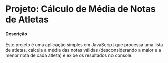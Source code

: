 # Projeto: Cálculo de Média de Notas de Atletas #

#### Descrição ####

Este projeto é uma aplicação simples em JavaScript que processa uma lista de atletas, calcula a média das notas válidas (desconsiderando a maior e a menor nota de cada atleta) e exibe os resultados no console. 
